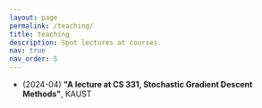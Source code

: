```yaml
---
layout: page
permalink: /teaching/
title: teaching
description: Spot lectures at courses.
nav: true
nav_order: 5
---
```

- (2024-04) __"A lecture at CS 331, Stochastic Gradient Descent Methods"__, KAUST





